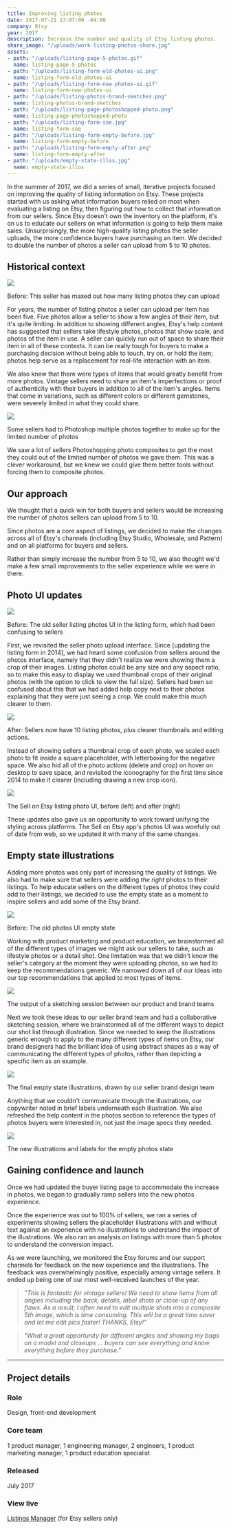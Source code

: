 ```yaml
---
title: Improving listing photos
date: 2017-07-21 17:07:00 -04:00
company: Etsy
year: 2017
description: Increase the number and quality of Etsy listing photos.
share_image: "/uploads/work-listing-photos-share.jpg"
assets:
- path: "/uploads/listing-page-5-photos.gif"
  name: listing-page-5-photos
- path: "/uploads/listing-form-old-photos-ui.png"
  name: listing-form-old-photos-ui
- path: "/uploads/listing-form-new-photos-ui.gif"
  name: listing-form-new-photos-ui
- path: "/uploads/listing-photos-brand-sketches.png"
  name: listing-photos-brand-sketches
- path: "/uploads/listing-page-photoshopped-photo.png"
  name: listing-page-photoshopped-photo
- path: "/uploads/listing-form-soe.jpg"
  name: listing-form-soe
- path: "/uploads/listing-form-empty-before.jpg"
  name: listing-form-empty-before
- path: "/uploads/listing-form-empty-after.png"
  name: listing-form-empty-after
- path: "/uploads/empty-state-illos.jpg"
  name: empty-state-illos
---
```


In the summer of 2017, we did a series of small, iterative projects focused on improving the quality of listing information on Etsy. These projects started with us asking what information buyers relied on most when evaluating a listing on Etsy, then figuring out how to collect that information from our sellers. Since Etsy doesn't own the inventory on the platform, it's on us to educate our sellers on what information is going to help them make sales. Unsurprisingly, the more high-quality listing photos the seller uploads, the more confidence buyers have purchasing an item. We decided to double the number of photos a seller can upload from 5 to 10 photos.

## Historical context

<div class="jh-text-cms__img jh-text-cms__img--full-width">
  <img src="/uploads/listing-page-5-photos.gif" class="">
  <p class="jh-text-cms__img__caption">Before: This seller has maxed out how many listing photos they can upload</p>
</div>

For years, the number of listing photos a seller can upload per item has been five. Five photos allow a seller to show a few angles of their item, but it's quite limiting. In addition to showing different angles, Etsy's help content has suggested that sellers take lifestyle photos, photos that show scale, and photos of the item in use. A seller can quickly run out of space to share their item in all of these contexts. It can be really tough for buyers to make a purchasing decision without being able to touch, try on, or hold the item; photos help serve as a replacement for real-life interaction with an item.

We also knew that there were types of items that would greatly benefit from more photos. Vintage sellers need to share an item's imperfections or proof of authenticity with their buyers in addition to all of the item's angles. Items that come in variations, such as different colors or different gemstones, were severely limited in what they could share.

<div class="jh-text-cms__img jh-text-cms__img--full-width">
  <img src="/uploads/listing-page-photoshopped-photo.png" class="">
  <p class="jh-text-cms__img__caption">Some sellers had to Photoshop multiple photos together to make up for the limited number of photos</p>
</div>

We saw a lot of sellers Photoshopping photo composites to get the most they could out of the limited number of photos we gave them. This was a clever workaround, but we knew we could give them better tools without forcing them to composite photos.


## Our approach

We thought that a quick win for both buyers and sellers would be increasing the number of photos sellers can upload from 5 to 10.

Since photos are a core aspect of listings, we decided to make the changes across all of Etsy's channels (including Etsy Studio, Wholesale, and Pattern) and on all platforms for buyers and sellers.

Rather than simply increase the number from 5 to 10, we also thought we'd make a few small improvements to the seller experience while we were in there.

## Photo UI updates

<div class="jh-text-cms__img jh-text-cms__img--full-width">
  <img src="/uploads/listing-form-old-photos-ui.png">
  <p class="jh-text-cms__img__caption">Before: The old seller listing photos UI in the listing form, which had been confusing to sellers</p>
</div>

First, we revisited the seller photo upload interface. Since [updating the listing form in 2014], we had heard some confusion from sellers around the photos interface, namely that they didn't realize we were showing them a crop of their images. Listing photos could be any size and any aspect ratio, so to make this easy to display we used thumbnail crops of their original photos (with the option to click to view the full size). Sellers had been so confused about this that we had added help copy next to their photos explaining that they were just seeing a crop. We could make this much clearer to them.

<div class="jh-text-cms__img jh-text-cms__img--full-width">
  <img src="/uploads/listing-form-new-photos-ui.gif">
  <p class="jh-text-cms__img__caption">After: Sellers now have 10 listing photos, plus clearer thumbnails and editing actions.</p>
</div>

Instead of showing sellers a thumbnail crop of each photo, we scaled each photo to fit inside a square placeholder, with letterboxing for the negative space. We also hid all of the photo actions (delete and crop) on hover on desktop to save space, and revisited the iconography for the first time since 2014 to make it clearer (including drawing a new crop icon).

<div class="jh-text-cms__img jh-text-cms__img--full-width">
  <img src="/uploads/listing-form-soe.jpg" class="">
  <p class="jh-text-cms__img__caption">The Sell on Etsy listing photo UI, before (left) and after (right)</p>
</div>

These updates also gave us an opportunity to work toward unifying the styling across platforms. The Sell on Etsy app's photos UI was woefully out of date from web, so we updated it with many of the same changes.

## Empty state illustrations

Adding more photos was only part of increasing the quality of listings. We also had to make sure that sellers were adding *the right* photos to their listings. To help educate sellers on the different types of photos they could add to their listings, we decided to use the empty state as a moment to inspire sellers and add some of the Etsy brand.

<div class="jh-text-cms__img jh-text-cms__img--full-width">
  <img src="/uploads/listing-form-empty-before.jpg" class="">
  <p class="jh-text-cms__img__caption">Before: The old photos UI empty state</p>
</div>

Working with product marketing and product education, we brainstormed all of the different types of images we might ask our sellers to take, such as lifestyle photos or a detail shot. One limitation was that we didn't know the seller's category at the moment they were uploading photos, so we had to keep the recommendations generic. We narrowed down all of our ideas into our top recommendations that applied to most types of items.

<div class="jh-text-cms__img jh-text-cms__img--full-width">
  <img src="/uploads/listing-photos-brand-sketches.png">
  <p class="jh-text-cms__img__caption">The output of a sketching session between our product and brand teams</p>
</div>

Next we took these ideas to our seller brand team and had a collaborative sketching session, where we brainstormed all of the different ways to depict our shot list through illustration. Since we needed to keep the illustrations generic enough to apply to the many different types of items on Etsy, our brand designers had the brilliant idea of using abstract shapes as a way of communicating the different types of photos, rather than depicting a specific item as an example.

<div class="jh-text-cms__img jh-text-cms__img--full-width">
  <img src="/uploads/empty-state-illos.jpg" class="">
  <p class="jh-text-cms__img__caption">The final empty state illustrations, drawn by our seller brand design team</p>
</div>

Anything that we couldn't communicate through the illustrations, our copywriter noted in brief labels underneath each illustration. We also refreshed the help content in the photos section to reference the types of photos buyers were interested in, not just the image specs they needed.

<div class="jh-text-cms__img jh-text-cms__img--full-width">
  <img src="/uploads/listing-form-empty-after.png" class="">
  <p class="jh-text-cms__img__caption">The new illustrations and labels for the empty photos state</p>
</div>

## Gaining confidence and launch

Once we had updated the buyer listing page to accommodate the increase in photos, we began to gradually ramp sellers into the new photos experience. 

Once the experience was out to 100% of sellers, we ran a series of experiments showing sellers the placeholder illustrations with and without text against an experience with no illustrations to understand the impact of the illustrations. We also ran an analysis on listings with more than 5 photos to understand the conversion impact.

As we were launching, we monitored the Etsy forums and our support channels for feedback on the new experience and the illustrations. The feedback was overwhelmingly positive, especially among vintage sellers. It ended up being one of our most well-received launches of the year.


> *"This is fantastic for vintage sellers! We need to show items from all angles including the back, details, label shots or close-up of any flaws. As a result, I often need to edit multiple shots into a composite 5th image, which is time consuming. This will be a great time saver and let me edit pics faster! THANKS, Etsy!"*

> *"What a great opportunity for different angles and showing my bags on a model and closeups ... buyers can see everything and know everything before they purchase."*

---

## Project details

<div class="jh-text-cms__project-details">
	<div>
		<h3>Role</h3>
	</div>
	<div>
		<p>Design, front-end development</p>
	</div>
	<div>
		<h3>Core team</h3>
	</div>
	<div>
		<p>1 product manager, 1 engineering manager, 2 engineers, 1 product marketing manager, 1 product education specialist</p>
	</div>
	<div>
		<h3>Released</h3>
	</div>
	<div>
		<p>July 2017</p>
	</div>
	<div>
		<h3>View live</h3>
	</div>
	<div>
		<p><a href="http://etsy.com/your/shops/me/tools/listings">Listings Manager</a> (for Etsy sellers only)</p>
	</div>
</div>
